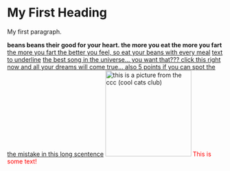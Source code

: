 <!DOCTYPE html>
<html>
 <body>
<h1>My First Heading</h1>
  <p>My first paragraph.</p>
 </body>
</html>
<b>beans beans their good for your heart. the more you eat the more you fart</b>
<u>the more you fart the better you feel, so eat your beans with every meal</u>
<u>text to underline</u>
<a href="https://www.youtube.com/watch?v=MtN1YnoL46Q">the best song in the universe... you want that??? click this right now and all your dreams will come true... also 5 points if you can spot the the mistake in this long scentence</a>
<img src="https://www.google.com/url?sa=i&rct=j&q=&esrc=s&source=images&cd=&cad=rja&uact=8&ved=2ahUKEwj3s9GX_KHeAhVRmeAKHWjGD60QjRx6BAgBEAU&url=https%3A%2F%2Frichmondfamilymagazine.com%2Farticle%2Fcool-cats-and-not-so-hot-dogs%2F&psig=AOvVaw21o5tR6A_TLHgE8ZlQS6KI&ust=1540569885198019" alt="this is a picture from the ccc (cool cats club)" style="width:200px;height:200px;">
<font color="red">This is some text!</font>
